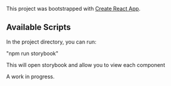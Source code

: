 This project was bootstrapped with [Create React App](https://github.com/facebook/create-react-app).

## Available Scripts

In the project directory, you can run:

"npm run storybook"

This will open storybook and allow you to view each component

A work in progress.
